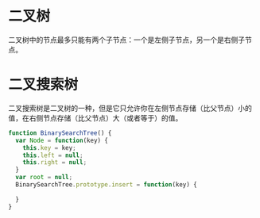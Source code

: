 # 二叉树
二叉树中的节点最多只能有两个子节点：一个是左侧子节点，另一个是右侧子节点。
# 二叉搜索树
二叉搜索树是二叉树的一种，但是它只允许你在左侧节点存储（比父节点）小的值，在右侧节点存储（比父节点）大（或者等于）的值。
```javascript
function BinarySearchTree() {
  var Node = function(key) {
    this.key = key;
    this.left = null;
    this.right = null;
  }
  var root = null;
  BinarySearchTree.prototype.insert = function(key) {
     
  }
}
```